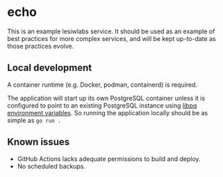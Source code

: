 # echo

This is an example lesiwlabs service. It should be used as an example of best
practices for more complex services, and will be kept up-to-date as those 
practices evolve.

## Local development

A container runtime (e.g. Docker, podman, containerd) is required.

The application will start up its own PostgreSQL container unless it is
configured to point to an existing PostgreSQL instance using
[libpq environment variables][libpq]. So running the application locally should
be as simple as `go run .`

## Known issues

* GitHub Actions lacks adequate permissions to build and deploy.
* No scheduled backups.

[libpq]: https://www.postgresql.org/docs/current/libpq-envars.html
